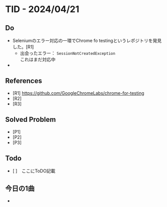 # TID - 2024/04/21
<!--
## Learnings
- 
- 
-->


## Do
- Seleniumのエラー対応の一環でChrome fo testingというレポジトリを発見した。[R1]
  - 出会ったエラー： `SessionNotCreatedException` <br>
    これはまだ対応中
- 


<!--
## Reflections & Insights
- 
- 
-->

<!--
## Plans for Tomorrow
- 
- 
-->

## References
- [R1] https://github.com/GoogleChromeLabs/chrome-for-testing
- [R2] 
- [R3] 

## Solved Problem
- [P1] 
- [P2] 
- [P3] 


## Todo
- [ ]　ここにToDO記載

## 今日の1曲
- 
